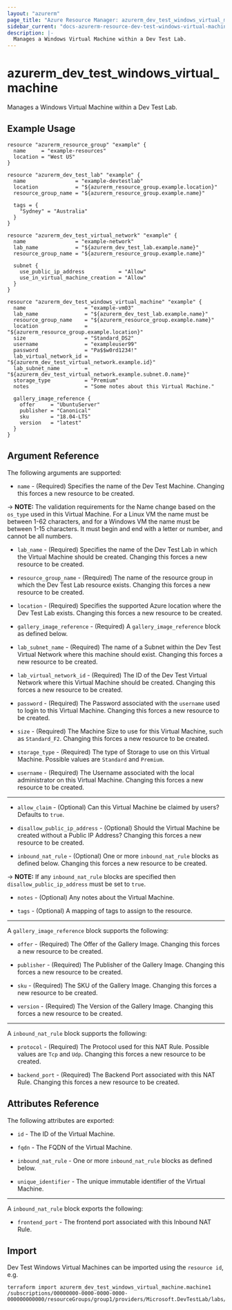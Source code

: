 ```yaml
---
layout: "azurerm"
page_title: "Azure Resource Manager: azurerm_dev_test_windows_virtual_machine"
sidebar_current: "docs-azurerm-resource-dev-test-windows-virtual-machine"
description: |-
  Manages a Windows Virtual Machine within a Dev Test Lab.
---
```


# azurerm_dev_test_windows_virtual_machine

Manages a Windows Virtual Machine within a Dev Test Lab.

## Example Usage

```hcl
resource "azurerm_resource_group" "example" {
  name     = "example-resources"
  location = "West US"
}

resource "azurerm_dev_test_lab" "example" {
  name                = "example-devtestlab"
  location            = "${azurerm_resource_group.example.location}"
  resource_group_name = "${azurerm_resource_group.example.name}"

  tags = {
    "Sydney" = "Australia"
  }
}

resource "azurerm_dev_test_virtual_network" "example" {
  name                = "example-network"
  lab_name            = "${azurerm_dev_test_lab.example.name}"
  resource_group_name = "${azurerm_resource_group.example.name}"

  subnet {
    use_public_ip_address           = "Allow"
    use_in_virtual_machine_creation = "Allow"
  }
}

resource "azurerm_dev_test_windows_virtual_machine" "example" {
  name                   = "example-vm03"
  lab_name               = "${azurerm_dev_test_lab.example.name}"
  resource_group_name    = "${azurerm_resource_group.example.name}"
  location               = "${azurerm_resource_group.example.location}"
  size                   = "Standard_DS2"
  username               = "exampleuser99"
  password               = "Pa$$w0rd1234!"
  lab_virtual_network_id = "${azurerm_dev_test_virtual_network.example.id}"
  lab_subnet_name        = "${azurerm_dev_test_virtual_network.example.subnet.0.name}"
  storage_type           = "Premium"
  notes                  = "Some notes about this Virtual Machine."

  gallery_image_reference {
    offer     = "UbuntuServer"
    publisher = "Canonical"
    sku       = "18.04-LTS"
    version   = "latest"
  }
}
```

## Argument Reference

The following arguments are supported:

* `name` - (Required) Specifies the name of the Dev Test Machine. Changing this forces a new resource to be created.

-> **NOTE:** The validation requirements for the Name change based on the `os_type` used in this Virtual Machine. For a Linux VM the name must be between 1-62 characters, and for a Windows VM the name must be between 1-15 characters. It must begin and end with a letter or number, and cannot be all numbers.

* `lab_name` - (Required) Specifies the name of the Dev Test Lab in which the Virtual Machine should be created. Changing this forces a new resource to be created.

* `resource_group_name` - (Required) The name of the resource group in which the Dev Test Lab resource exists. Changing this forces a new resource to be created.

* `location` - (Required) Specifies the supported Azure location where the Dev Test Lab exists. Changing this forces a new resource to be created.

* `gallery_image_reference` - (Required) A `gallery_image_reference` block as defined below.

* `lab_subnet_name` - (Required) The name of a Subnet within the Dev Test Virtual Network where this machine should exist. Changing this forces a new resource to be created.

* `lab_virtual_network_id` - (Required) The ID of the Dev Test Virtual Network where this Virtual Machine should be created. Changing this forces a new resource to be created.

* `password` - (Required) The Password associated with the `username` used to login to this Virtual Machine. Changing this forces a new resource to be created.

* `size` - (Required) The Machine Size to use for this Virtual Machine, such as `Standard_F2`. Changing this forces a new resource to be created.

* `storage_type` - (Required) The type of Storage to use on this Virtual Machine. Possible values are `Standard` and `Premium`.

* `username` - (Required) The Username associated with the local administrator on this Virtual Machine. Changing this forces a new resource to be created.

---

* `allow_claim` - (Optional) Can this Virtual Machine be claimed by users? Defaults to `true`.

* `disallow_public_ip_address` - (Optional) Should the Virtual Machine be created without a Public IP Address? Changing this forces a new resource to be created.

* `inbound_nat_rule` - (Optional) One or more `inbound_nat_rule` blocks as defined below. Changing this forces a new resource to be created.

-> **NOTE:** If any `inbound_nat_rule` blocks are specified then `disallow_public_ip_address` must be set to `true`.

* `notes` - (Optional) Any notes about the Virtual Machine.

* `tags` - (Optional) A mapping of tags to assign to the resource.

---

A `gallery_image_reference` block supports the following:

* `offer` - (Required) The Offer of the Gallery Image. Changing this forces a new resource to be created.

* `publisher` - (Required) The Publisher of the Gallery Image. Changing this forces a new resource to be created.

* `sku` - (Required) The SKU of the Gallery Image. Changing this forces a new resource to be created.

* `version` - (Required) The Version of the Gallery Image. Changing this forces a new resource to be created.

---

A `inbound_nat_rule` block supports the following:

* `protocol` - (Required) The Protocol used for this NAT Rule. Possible values are `Tcp` and `Udp`. Changing this forces a new resource to be created.

* `backend_port` - (Required) The Backend Port associated with this NAT Rule. Changing this forces a new resource to be created.

## Attributes Reference

The following attributes are exported:

* `id` - The ID of the Virtual Machine.

* `fqdn` - The FQDN of the Virtual Machine.

* `inbound_nat_rule` - One or more `inbound_nat_rule` blocks as defined below.

* `unique_identifier` - The unique immutable identifier of the Virtual Machine.

---

A `inbound_nat_rule` block exports the following:

* `frontend_port` - The frontend port associated with this Inbound NAT Rule.

## Import

Dev Test Windows Virtual Machines can be imported using the `resource id`, e.g.

```shell
terraform import azurerm_dev_test_windows_virtual_machine.machine1 /subscriptions/00000000-0000-0000-0000-000000000000/resourceGroups/group1/providers/Microsoft.DevTestLab/labs/lab1/virtualmachines/machine1
```
